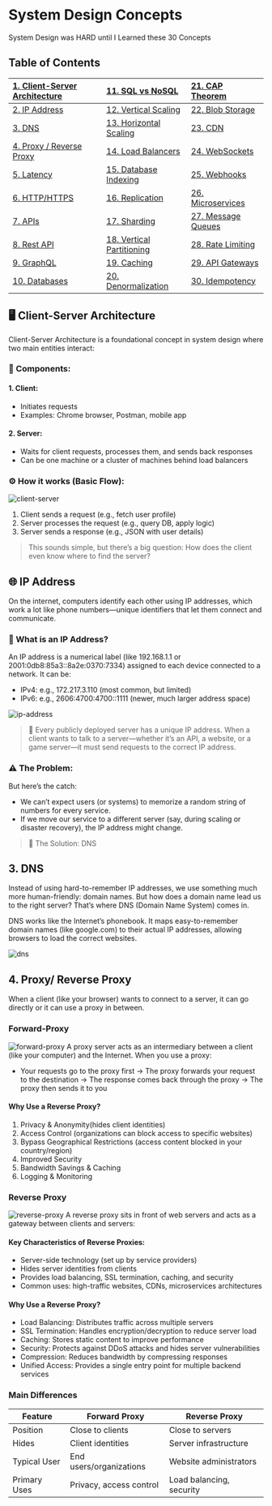 
# System Design Concepts

System Design was HARD until I Learned these 30 Concepts

## Table of Contents

| [1. Client-Server Architecture]() | [11. SQL vs NoSQL]()         | [21. CAP Theorem]()    |
|:----------------------------------|:-------------------------------|:-------------------------|
| [2. IP Address]()                | [12. Vertical Scaling]()      | [22. Blob Storage]()    |
| [3. DNS]()                       | [13. Horizontal Scaling]()    | [23. CDN]()             |
| [4. Proxy / Reverse Proxy]()     | [14. Load Balancers]()        | [24. WebSockets]()      |
| [5. Latency]()                   | [15. Database Indexing]()     | [25. Webhooks]()        |
| [6. HTTP/HTTPS]()                | [16. Replication]()           | [26. Microservices]()   |
| [7. APIs]()                      | [17. Sharding]()              | [27. Message Queues]()  |
| [8. Rest API]()                  | [18. Vertical Partitioning]() | [28. Rate Limiting]()   |
| [9. GraphQL]()                   | [19. Caching]()               | [29. API Gateways]()    |
| [10. Databases]()                | [20. Denormalization]()       | [30. Idempotency]()     |


## 🖥️ Client-Server Architecture
Client-Server Architecture is a foundational concept in system design where two main entities interact:
### 🧩 Components:
#### 1. Client:
- Initiates requests
- Examples: Chrome browser, Postman, mobile app
#### 2. Server:
- Waits for client requests, processes them, and sends back responses
- Can be one machine or a cluster of machines behind load balancers

### ⚙️ How it works (Basic Flow):
![client-server]()
1. Client sends a request (e.g., fetch user profile)
2. Server processes the request (e.g., query DB, apply logic)
3. Server sends a response (e.g., JSON with user details)
   
> This sounds simple, but there’s a big question: 
> How does the client even know where to find the server?

## 🌐 IP Address
On the internet, computers identify each other using IP addresses, which work a lot like phone numbers—unique identifiers that let them connect and communicate.

### 🧾 What is an IP Address?
An IP address is a numerical label (like 192.168.1.1 or 2001:0db8:85a3::8a2e:0370:7334) assigned to each device connected to a network.
It can be:
- IPv4: e.g., 172.217.3.110 (most common, but limited)
- IPv6: e.g., 2606:4700:4700::1111 (newer, much larger address space)

![ip-address]()

> 📌 Every publicly deployed server has a unique IP address. When a client wants to talk to a server—whether it’s an API, a website, or a game server—it must send requests to the correct IP address.

### ⚠️ The Problem:
But here’s the catch:
- We can’t expect users (or systems) to memorize a random string of numbers for every service.
- If we move our service to a different server (say, during scaling or disaster recovery), the IP address might change.
> 🧪 The Solution: DNS
## 3. DNS
Instead of using hard-to-remember IP addresses, we use something much more human-friendly: domain names.
But how does a domain name lead us to the right server?
That’s where DNS (Domain Name System) comes in.

DNS works like the Internet’s phonebook. It maps easy-to-remember domain names (like google.com) to their actual IP addresses, allowing browsers to load the correct websites.

![dns]()

## 4. Proxy/ Reverse Proxy
When a client (like your browser) wants to connect to a server, it can go directly or it can use a proxy in between.

### Forward-Proxy
![forward-proxy]()
A proxy server acts as an intermediary between a client (like your computer) and the Internet.
When you use a proxy:
- Your requests go to the proxy first -> The proxy forwards your request to the destination -> The response comes back through the proxy -> The proxy then sends it to you
#### Why Use a Reverse Proxy?
1. Privacy & Anonymity(hides client identities)
2. Access Control (organizations can block access to specific websites)
3. Bypass Geographical Restrictions (access content blocked in your country/region)
4. Improved Security
5. Bandwidth Savings & Caching
6. Logging & Monitoring
  
### Reverse Proxy
![reverse-proxy]()
A reverse proxy sits in front of web servers and acts as a gateway between clients and servers:

#### Key Characteristics of Reverse Proxies:
- Server-side technology (set up by service providers)
- Hides server identities from clients
- Provides load balancing, SSL termination, caching, and security
- Common uses: high-traffic websites, CDNs, microservices architectures

#### Why Use a Reverse Proxy?
- Load Balancing: Distributes traffic across multiple servers
- SSL Termination: Handles encryption/decryption to reduce server load
- Caching: Stores static content to improve performance
- Security: Protects against DDoS attacks and hides server vulnerabilities
- Compression: Reduces bandwidth by compressing responses
- Unified Access: Provides a single entry point for multiple backend services  

### Main Differences

|Feature	| Forward Proxy	| Reverse Proxy|
---|---|---
Position|	Close to clients|	Close to servers
Hides|	Client identities|	Server infrastructure
Typical User|	End users/organizations|	Website administrators
Primary Uses |	Privacy, access control|	Load balancing, security
